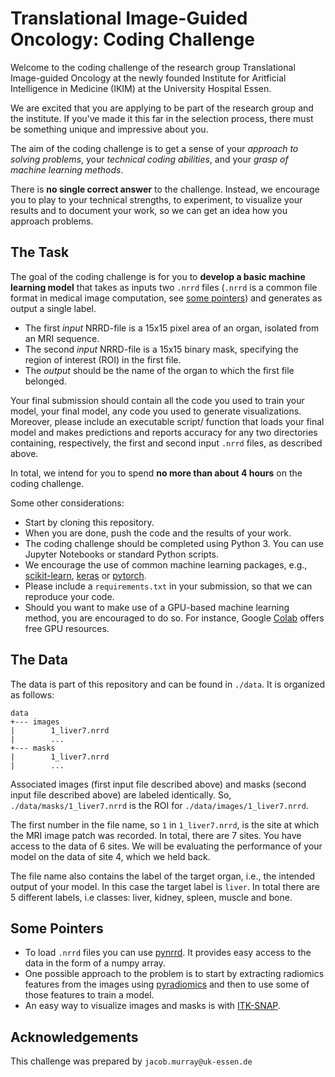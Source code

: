 # Translational Image-Guided Oncology: Coding Challenge

Welcome to the coding challenge of the research group Translational Image-guided Oncology at the newly founded Institute for Aritficial Intelligence in Medicine (IKIM) at the University Hospital Essen.

We are excited that you are applying to be part of the research group and the institute. If you've made it this far in the selection process, there must be something unique and impressive about you.

The aim of the coding challenge is to get a sense of your _approach to solving problems_, your _technical coding abilities_, and your _grasp of machine learning methods_. 

There is __no single correct answer__ to the challenge. Instead, we encourage you to play to your technical strengths, to experiment, to visualize your results and to document your work, so we can get an idea how you approach problems.

## The Task

The goal of the coding challenge is for you to __develop a basic machine learning model__ that takes as inputs two `.nrrd` files (`.nrrd` is a common file format in medical image computation, see [some pointers](#some-pointers)) and generates as output a single label.

- The first _input_ NRRD-file is a 15x15 pixel area of an organ, isolated from an MRI sequence. 
- The second _input_ NRRD-file is a 15x15 binary mask, specifying the region of interest (ROI) in the first file.
- The _output_ should be the name of the organ to which the first file belonged.

Your final submission should contain all the code you used to train your model, your final model, any code you used to generate visualizations. Moreover, please include an executable script/ function that loads your final model and makes predictions and reports accuracy for any two directories containing, respectively, the first and second input `.nrrd` files, as described above. 

In total, we intend for you to spend __no more than about 4 hours__ on the coding challenge.

Some other considerations:

- Start by cloning this repository. 
- When you are done, push the code and the results of your work. 
- The coding challenge should be completed using Python 3. You can use Jupyter Notebooks or standard Python scripts.
- We encourage the use of common machine learning packages, e.g., [scikit-learn](https://scikit-learn.org/stable/), [keras](https://keras.io/) or [pytorch](https://pytorch.org/). 
- Please include a `requirements.txt` in your submission, so that we can reproduce your code.
- Should you want to make use of a GPU-based machine learning method, you are encouraged to do so. For instance, Google [Colab](https://pytorch.org/) offers free GPU resources.
 

## The Data

The data is part of this repository and can be found in `./data`. It is organized as follows:

```
data
+--- images
|        1_liver7.nrrd
|        ...
+--- masks
|        1_liver7.nrrd
|        ...
```

Associated images (first input file described above) and masks (second input file described above) are labeled identically. So, `./data/masks/1_liver7.nrrd` is the ROI for `./data/images/1_liver7.nrrd`. 

The first number in the file name,  so `1` in `1_liver7.nrrd`, is the site at which the MRI image patch was recorded. In total, there are 7 sites. You have access to the data of 6 sites. We will be evaluating the performance of your model on the data of site 4, which we held back.

The file name also contains the label of the target organ, i.e., the intended output of your model. In this case the target label is `liver`. In total there are 5 different labels, i.e classes: liver, kidney, spleen, muscle and bone.


## Some Pointers

- To load `.nrrd` files you can use [pynrrd](https://pypi.org/project/pynrrd/). It provides easy access to the data in the form of a numpy array. 
- One possible approach to the problem is to start by extracting radiomics features from the images using [pyradiomics](https://pyradiomics.readthedocs.io/en/latest/) and then to use some of those features to train a model.
- An easy way to visualize images and masks is with [ITK-SNAP](http://www.itksnap.org/pmwiki/pmwiki.php).

## Acknowledgements
This challenge was prepared by `jacob.murray@uk-essen.de`

